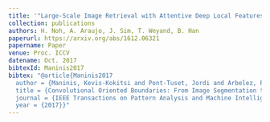 ```yaml
---
title: '"Large-Scale Image Retrieval with Attentive Deep Local Features,"'
collection: publications
authors: H. Noh, A. Araujo, J. Sim, T. Weyand, B. Han
paperurl: https://arxiv.org/abs/1612.06321
papername: Paper
venue: Proc. ICCV
datename: Oct. 2017
bibtexId: Maninis2017
bibtex: "@article{Maninis2017
  author = {Maninis, Kevis-Kokitsi and Pont-Tuset, Jordi and Arbelez, Pablo and Van Gool, Luc},
  title = {Convolutional Oriented Boundaries: From Image Segmentation to High-Level Tasks},
  journal = {IEEE Transactions on Pattern Analysis and Machine Intelligence (TPAMI)},
  year = {2017}}"
---
```

